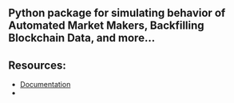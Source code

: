 ## Python package for simulating behavior of Automated Market Makers, Backfilling Blockchain Data, and more...

## Resources:

* [Documentation](https://nethermindETH.github.io/entro/)
* 


